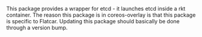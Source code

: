 This package provides a wrapper for etcd - it launches etcd inside a
rkt container. The reason this package is in coreos-overlay is that
this package is specific to Flatcar. Updating this package should
basically be done through a version bump.
